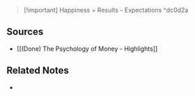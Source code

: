 > [!important] Happiness = Results - Expectations ^dc0d2a

## Sources
- [[(Done) The Psychology of Money - Highlights]]

## Related Notes
- 